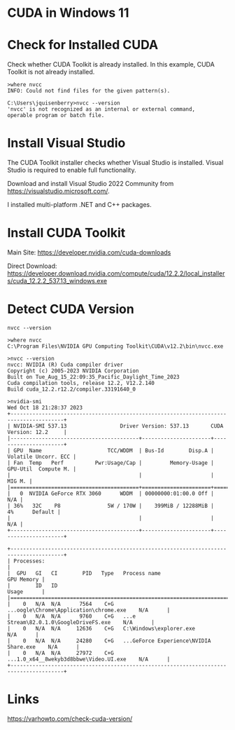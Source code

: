 # CUDA in Windows 11

# Check for Installed CUDA

Check whether CUDA Toolkit is already installed. In this example, CUDA Toolkit is not already installed.

```
>where nvcc
INFO: Could not find files for the given pattern(s).

C:\Users\jquisenberry>nvcc --version
'nvcc' is not recognized as an internal or external command,
operable program or batch file.

```

# Install Visual Studio

The CUDA Toolkit installer checks whether Visual Studio is installed. Visual Studio is required to enable full functionality. 

Download and install Visual Studio 2022 Community from https://visualstudio.microsoft.com/. 

I installed multi-platform .NET and C++ packages.

# Install CUDA Toolkit

Main Site: https://developer.nvidia.com/cuda-downloads

Direct Download: https://developer.download.nvidia.com/compute/cuda/12.2.2/local_installers/cuda_12.2.2_537.13_windows.exe


# Detect CUDA Version

```
nvcc --version

```

```
>where nvcc
C:\Program Files\NVIDIA GPU Computing Toolkit\CUDA\v12.2\bin\nvcc.exe

>nvcc --version
nvcc: NVIDIA (R) Cuda compiler driver
Copyright (c) 2005-2023 NVIDIA Corporation
Built on Tue_Aug_15_22:09:35_Pacific_Daylight_Time_2023
Cuda compilation tools, release 12.2, V12.2.140
Build cuda_12.2.r12.2/compiler.33191640_0
```

```
>nvidia-smi
Wed Oct 18 21:28:37 2023
+---------------------------------------------------------------------------------------+
| NVIDIA-SMI 537.13                 Driver Version: 537.13       CUDA Version: 12.2     |
|-----------------------------------------+----------------------+----------------------+
| GPU  Name                     TCC/WDDM  | Bus-Id        Disp.A | Volatile Uncorr. ECC |
| Fan  Temp   Perf          Pwr:Usage/Cap |         Memory-Usage | GPU-Util  Compute M. |
|                                         |                      |               MIG M. |
|=========================================+======================+======================|
|   0  NVIDIA GeForce RTX 3060      WDDM  | 00000000:01:00.0 Off |                  N/A |
| 36%   32C    P8               5W / 170W |    399MiB / 12288MiB |      4%      Default |
|                                         |                      |                  N/A |
+-----------------------------------------+----------------------+----------------------+

+---------------------------------------------------------------------------------------+
| Processes:                                                                            |
|  GPU   GI   CI        PID   Type   Process name                            GPU Memory |
|        ID   ID                                                             Usage      |
|=======================================================================================|
|    0   N/A  N/A      7564    C+G   ...oogle\Chrome\Application\chrome.exe    N/A      |
|    0   N/A  N/A      9760    C+G   ...e Stream\82.0.1.0\GoogleDriveFS.exe    N/A      |
|    0   N/A  N/A     12636    C+G   C:\Windows\explorer.exe                   N/A      |
|    0   N/A  N/A     24280    C+G   ...GeForce Experience\NVIDIA Share.exe    N/A      |
|    0   N/A  N/A     27972    C+G   ...1.0_x64__8wekyb3d8bbwe\Video.UI.exe    N/A      |
+---------------------------------------------------------------------------------------+
```

# Links

https://varhowto.com/check-cuda-version/



